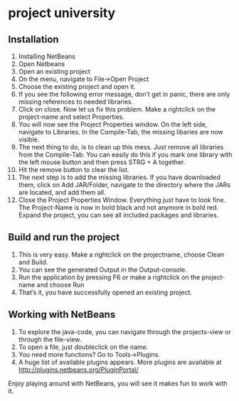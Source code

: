# project university


## Installation

1. Installing NetBeans
1. Open Netbeans
1. Open an existing project
1. On the menu, navigate to File->Open Project
1. Choose the existing project and open it.
1. If you see the following error message, don’t get in panic, there are only missing references to needed libraries.
1. Click on close. Now let us fix this problem. Make a rightclick on the project-name and select Properties.
1. You will now see the Project Properties window. On the left side, navigate to Libraries. In the Compile-Tab, the missing libaries are now visible.
1. The next thing to do, is to clean up this mess. Just remove all libraries from the Compile-Tab. You can easily do this if you mark one library with the left mouse button and then press STRG + A together.
1. Hit the remove button to clear the list.
1. The next step is to add the missing libraries. If you have downloaded them, click on Add JAR/Folder, navigate to the directory where the JARs are located, and add them all.
1. Close the Project Properties Window. Everything just have to look fine. The Project-Name is now in bold black and not anymore in bold red. Expand the project, you can see all included packages and libraries.

## Build and run the project


1. This is very easy. Make a rightclick on the projectname, choose Clean and Build.
1. You can see the generated Output in the Output-console.
1. Run the application by pressing F6 or make a rightclick on the project-name and choose Run
1. That’s it, you have successfully opened an existing project. 

## Working with NetBeans


1. To explore the java-code, you can navigate through the projects-view or through the file-view.
1. To open a file, just doubleclick on the name.
1. You need more functions? Go to Tools->Plugins.
1. A huge list of available plugins appears. More plugins are available at http://plugins.netbeans.org/PluginPortal/

Enjoy playing around with NetBeans, you will see it makes fun to work with it.
